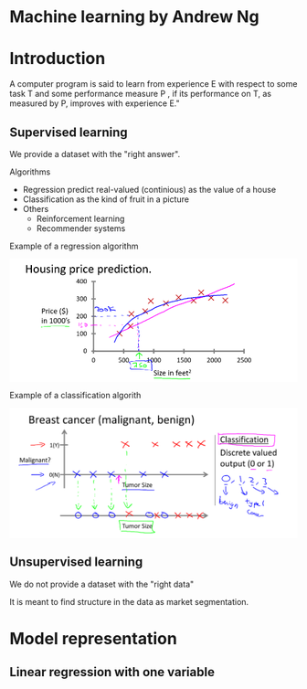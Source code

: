 # Machine learning by Andrew Ng 

# Introduction
A computer program is said to learn from experience E with respect to some task T and some performance measure P , if its performance on T, 
as measured by P, improves with experience E." 

## Supervised learning 
We provide a dataset with the "right answer".

Algorithms
- Regression predict real-valued (continious) as the value of a house
- Classification as the kind of fruit in a picture
- Others
  - Reinforcement learning
  - Recommender systems

Example of a regression algorithm 
<pre>
<img align="left" src="./pics/algorithmRegression.png" width=700px height=auto>
</pre>

Example of a classification algorith
<pre>
<img align="left" src="./pics/algorithmClassification.png" width=700px height=auto>
</pre>


## Unsupervised learning
We do not provide a dataset with the "right data"

It is meant to find structure in the data as market segmentation.

# Model representation

## Linear regression with one variable

